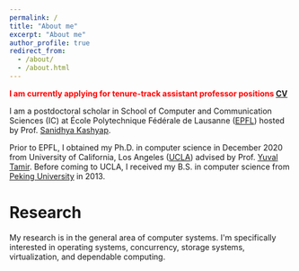 ```yaml
---
permalink: /
title: "About me"
excerpt: "About me"
author_profile: true
redirect_from: 
  - /about/
  - /about.html
---
```


<!---
# **Note**
I am currently applying for tenure-track assistant professor positions
-->

<span style="color:red"> **I am currently applying for tenure-track assistant professor positions [CV](/files/cv_dyz.pdf)** </span>

I am a postdoctoral scholar in School of Computer and Communication Sciences (IC) at École Polytechnique Fédérale de Lausanne ([EPFL](https://www.epfl.ch/en/)) hosted by Prof. [Sanidhya Kashyap](https://sanidhya.github.io/). 

Prior to EPFL, I obtained my Ph.D. in computer science in December 2020 from University of California, Los Angeles ([UCLA](https://www.ucla.edu/)) advised by Prof. [Yuval Tamir](http://web.cs.ucla.edu/~tamir/). Before coming to UCLA, I received my B.S. in computer science from [Peking University](https://www.pku.edu.cn/) in 2013.

<!---
:exclamation:  I am currently applying for tenure-track assistant professor positions [CV](/files/cv_dyz.pdf) :exclamation:
-->




Research
======
My research is in the general area of computer systems. I'm specifically interested in operating systems, concurrency, storage systems, virtualization, and dependable computing. 






